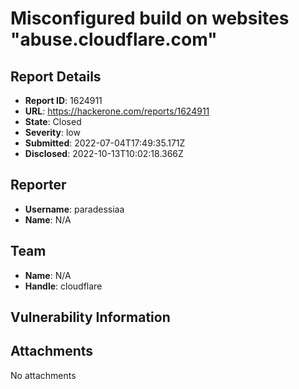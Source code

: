 # Misconfigured build on websites "abuse.cloudflare.com"

## Report Details
- **Report ID**: 1624911
- **URL**: https://hackerone.com/reports/1624911
- **State**: Closed
- **Severity**: low
- **Submitted**: 2022-07-04T17:49:35.171Z
- **Disclosed**: 2022-10-13T10:02:18.366Z

## Reporter
- **Username**: paradessiaa
- **Name**: N/A

## Team
- **Name**: N/A
- **Handle**: cloudflare

## Vulnerability Information


## Attachments
No attachments

